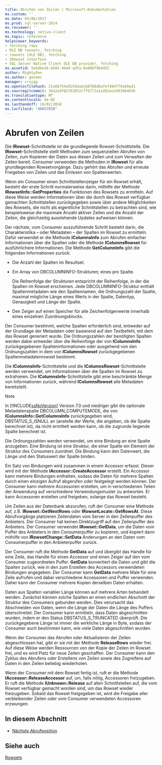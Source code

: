 ```yaml
---
title: Abrufen von Zeilen | Microsoft-Dokumentation
ms.custom: ''
ms.date: 03/06/2017
ms.prod: sql-server-2014
ms.reviewer: ''
ms.technology: native-client
ms.topic: reference
helpviewer_keywords:
- fetching rows
- OLE DB rowsets, fetching
- rowsets [OLE DB], fetching
- IRowset interface
- SQL Server Native Client OLE DB provider, fetching
ms.assetid: 5e6dbe36-b682-464d-adfa-8e886f9bd452
author: MightyPen
ms.author: genemi
manager: craigg
ms.openlocfilehash: 21a66754a9259dadcb8788d6afef4947f9a69ad1
ms.sourcegitcommit: 3da2edf82763852cff6772a1a282ace3034b4936
ms.translationtype: MT
ms.contentlocale: de-DE
ms.lasthandoff: 10/02/2018
ms.locfileid: "48057830"
---
```

# <a name="fetching-rows"></a>Abrufen von Zeilen
  Die **IRowset**-Schnittstelle ist die grundlegende Rowset-Schnittstelle. Die **IRowset**-Schnittstelle stellt Methoden zum sequenziellen Abrufen von Zeilen, zum Kopieren der Daten aus diesen Zeilen und zum Verwalten der Zeilen bereit. Consumer verwenden die Methoden in **IRowset** für alle grundlegenden Rowsetvorgänge. Dazu gehört das Abrufen und erneute Freigeben von Zeilen und das Einlesen von Spaltenwerten.  
  
 Wenn ein Consumer einen Schnittstellenzeiger für ein Rowset erhält, besteht der erste Schritt normalerweise darin, mithilfe der Methode **IRowsetInfo::GetProperties** die Funktionen des Rowsets zu ermitteln. Auf diese Weise werden Informationen über die durch das Rowset verfügbar gemachten Schnittstellen zurückgegeben sowie über andere Möglichkeiten des Rowsets, die nicht als eigentliche Schnittstellen zu betrachten sind, wie beispielsweise die maximale Anzahl aktiver Zeilen und die Anzahl der Zeilen, die gleichzeitig ausstehende Updates aufweisen können.  
  
 Der nächste, vom Consumer auszuführende Schritt besteht darin, die Charakteristika – oder Metadaten – der Spalten im Rowset zu ermitteln. Dafür verwendet er die Methode **IColumnsInfo** zum Abrufen einfacher Informationen über die Spalten oder die Methode **IColumnsRowset** für ausführlichere Informationen. Die Methode **GetColumnInfo** gibt die folgenden Informationen zurück:  
  
-   Die Anzahl der Spalten im Resultset.  
  
-   Ein Array von DBCOLUMNINFO-Strukturen; eines pro Spalte.  
  
     Die Reihenfolge der Strukturen entspricht der Reihenfolge, in der die Spalten im Rowset erscheinen. Jede DBCOLUMNINFO-Struktur enthält Spaltenmetadaten wie den Spaltennamen, die Ordnungszahl der Spalte, maximal mögliche Länge eines Werts in der Spalte, Datentyp, Genauigkeit und Länge der Spalte.  
  
-   Den Zeiger auf einen Speicher für alle Zeichenfolgenwerte innerhalb eines einzelnen Zuordnungsblocks.  
  
 Der Consumer bestimmt, welche Spalten erforderlich sind, entweder auf der Grundlage der Metadaten oder basierend auf den Textbefehl, mit dem das Rowset generiert wurde. Die Ordnungszahlen der benötigten Spalten werden dabei entweder über die Reihenfolge der von **IColumnsInfo** zurückgegebenen Spalteninformationen oder ausgehend von den Ordnungszahlen in dem von **IColumnsRowset** zurückgegebenen Spaltenmetadatenrowset bestimmt.  
  
 Die **IColumnsInfo**-Schnittstelle und die **IColumnsRowset**-Schnittstelle werden verwendet, um Informationen über die Spalten im Rowset zu extrahieren. Die **IColumnsInfo**-Schnittstelle gibt eine beschränkte Menge von Informationen zurück, während **IColumnsRowset** alle Metadaten bereitstellt.  
  
> [!NOTE]  
>  In [!INCLUDE[ssNoVersion](../../includes/ssnoversion-md.md)] Version 7.0 und niedriger gibt die optionale Metadatenspalte DBCOLUMN_COMPUTEMODE, die von **IColumnsInfo::GetColumnsInfo** zurückgegeben wird, DBSTATUS_S_ISNULL an (anstelle der Werte, die angeben, ob die Spalte berechnet ist), da nicht ermittelt werden kann, ob die zugrunde liegende Spalte berechnet ist.  
  
 Die Ordnungszahlen werden verwendet, um eine Bindung an eine Spalte anzugeben. Eine Bindung ist eine Struktur, die einer Spalte ein Element der Struktur des Consumers zuordnet. Die Bindung kann den Datenwert, die Länge und den Statuswert der Spalte binden.  
  
 Ein Satz von Bindungen wird zusammen in einem Accessor erfasst. Dieser wird mit der Methode **IAccessor::CreateAccessor** erstellt. Ein Accessor kann mehrere Bindungen enthalten, sodass die Daten für mehrere Spalten durch einen einzigen Aufruf abgerufen oder festgelegt werden können. Der Consumer kann mehrere Accessoren erstellen, um in verschiedenen Teilen der Anwendung auf verschiedene Verwendungsmuster zu antworten. Er kann Accessoren erstellen und freigeben, solange das Rowset besteht.  
  
 Um Zeilen aus der Datenbank abzurufen, ruft der Consumer eine Methode auf, z.B. **IRowset::GetNextRows** oder **IRowsetLocate::GetRowsAt**. Diese Abrufvorgänge platzieren Zeilendaten vom Server in den Zeilenpuffer des Anbieters. Der Consumer hat keinen Direktzugriff auf den Zeilenpuffer des Anbieters. Der Consumer verwendet **IRowset::GetData**, um die Daten vom Puffer des Anbieters in den Consumerpuffer zu kopieren, und kopiert dann mithilfe von **IRowsetChange::SetData** Änderungen an den Daten vom Consumerpuffer in den Anbieterpuffer zurück.  
  
 Der Consumer ruft die Methode **GetData** auf und übergibt das Handle für eine Zeile, das Handle für einen Accessor und einen Zeiger auf den vom Consumer zugeordneten Puffer. **GetData** konvertiert die Daten und gibt die Spalten zurück, wie in den zum Erstellen des Accessors verwendeten Bindungen angegeben. Der Consumer kann **GetData** mehrere Male für eine Zeile aufrufen und dabei verschiedene Accessoren und Puffer verwenden. Daher kann der Consumer mehrere Kopien derselben Daten erhalten.  
  
 Daten aus Spalten variabler Länge können auf mehrere Arten behandelt werden. Zunächst können solche Spalten an einen endlichen Abschnitt der Struktur des Consumers gebunden werden. Dies verursacht das Abschneiden von Daten, wenn die Länge der Daten die Länge des Puffers überschreitet. Der Consumer kann ermitteln, dass Daten abgeschnitten wurden, indem er den Status DBSTATUS_S_TRUNCATED überprüft. Die zurückgegebene Länge ist immer die wirkliche Länge in Byte, sodass der Consumer auch bestimmen kann, wie viele Daten abgeschnitten wurden.  
  
 Wenn der Consumer das Abrufen oder Aktualisieren der Zeilen abgeschlossen hat, gibt er sie mit der Methode **ReleaseRows** wieder frei. Auf diese Weise werden Ressourcen von der Kopie der Zeilen im Rowset frei, und es wird Platz für neue Zeilen geschaffen. Der Consumer kann den Zyklus des Abrufens oder Erstellens von Zeilen sowie des Zugreifens auf Daten in den Zeilen beliebig wiederholen.  
  
 Wenn der Consumer mit dem Rowset fertig ist, ruft er die Methode **IAccessor::ReleaseAccessor** auf, um, falls nötig, Accessoren freizugeben. Er ruft die Methode **IUnknown::Release** auf allen Schnittstellen auf, die vom Rowset verfügbar gemacht worden sind, um das Rowset wieder freizugeben. Sobald das Rowset freigegeben ist, wird die Freigabe aller verbleibender Zeilen oder vom Consumer verwendeten Accessoren erzwungen.  
  
## <a name="in-this-section"></a>In diesem Abschnitt  
  
-   [Nächste Abrufposition](fetching-rows-next-fetch-position.md)  
  
## <a name="see-also"></a>Siehe auch  
 [Rowsets](rowsets.md)  
  
  

